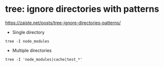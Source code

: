 # tree: ignore directories with patterns

https://zaiste.net/posts/tree-ignore-directories-patterns/

- Single directory
```
tree -I node_modules
```

- Multiple directories
```
tree -I 'node_modules|cache|test_*'
```
